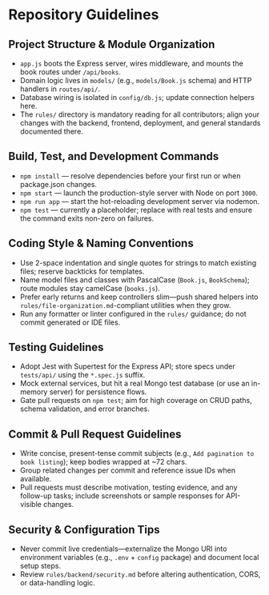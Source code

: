 # Repository Guidelines

## Project Structure & Module Organization
- `app.js` boots the Express server, wires middleware, and mounts the book routes under `/api/books`.
- Domain logic lives in `models/` (e.g., `models/Book.js` schema) and HTTP handlers in `routes/api/`.
- Database wiring is isolated in `config/db.js`; update connection helpers here.
- The `rules/` directory is mandatory reading for all contributors; align your changes with the backend, frontend, deployment, and general standards documented there.

## Build, Test, and Development Commands
- `npm install` — resolve dependencies before your first run or when package.json changes.
- `npm start` — launch the production-style server with Node on port `3000`.
- `npm run app` — start the hot-reloading development server via nodemon.
- `npm test` — currently a placeholder; replace with real tests and ensure the command exits non-zero on failures.

## Coding Style & Naming Conventions
- Use 2-space indentation and single quotes for strings to match existing files; reserve backticks for templates.
- Name model files and classes with PascalCase (`Book.js`, `BookSchema`); route modules stay camelCase (`books.js`).
- Prefer early returns and keep controllers slim—push shared helpers into `rules/file-organization.md`-compliant utilities when they grow.
- Run any formatter or linter configured in the `rules/` guidance; do not commit generated or IDE files.

## Testing Guidelines
- Adopt Jest with Supertest for the Express API; store specs under `tests/api/` using the `*.spec.js` suffix.
- Mock external services, but hit a real Mongo test database (or use an in-memory server) for persistence flows.
- Gate pull requests on `npm test`; aim for high coverage on CRUD paths, schema validation, and error branches.

## Commit & Pull Request Guidelines
- Write concise, present-tense commit subjects (e.g., `Add pagination to book listing`); keep bodies wrapped at ~72 chars.
- Group related changes per commit and reference issue IDs when available.
- Pull requests must describe motivation, testing evidence, and any follow-up tasks; include screenshots or sample responses for API-visible changes.

## Security & Configuration Tips
- Never commit live credentials—externalize the Mongo URI into environment variables (e.g., `.env` + `config` package) and document local setup steps.
- Review `rules/backend/security.md` before altering authentication, CORS, or data-handling logic.
